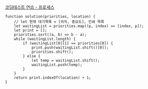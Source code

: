 [코딩테스트 연습 - 프로세스](https://school.programmers.co.kr/learn/courses/30/lessons/42587)

```tsx
function solution(priorities, location) {
    // let 현재 대기목록 = [위치, 중요도], 인쇄 목록
    let waitingList = priorities.map((p, index) => [index, p]);
    let print = [];
    priorities.sort((a, b) => b - a);
    while (waitingList.length) {
        if (waitingList[0][1] == priorities[0]) {
            print.push(waitingList.shift()[0]);
            priorities.shift();
        } else {
            let temp = waitingList.shift();
            waitingList.push(temp);
        }
    }
    return print.indexOf(location) + 1;
}
```